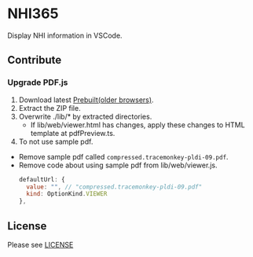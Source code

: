 # NHI365

Display NHI information in VSCode.

## Contribute

### Upgrade PDF.js

1. Download latest [Prebuilt(older browsers)](https://mozilla.github.io/pdf.js/getting_started/#download).
2. Extract the ZIP file.
3. Overwrite ./lib/\* by extracted directories.
   - If lib/web/viewer.html has changes, apply these changes to HTML template at pdfPreview.ts.
4. To not use sample pdf.

- Remove sample pdf called `compressed.tracemonkey-pldi-09.pdf`.
- Remove code about using sample pdf from lib/web/viewer.js.
  ```js
  defaultUrl: {
    value: "", // "compressed.tracemonkey-pldi-09.pdf"
    kind: OptionKind.VIEWER
  },
  ```

## License

Please see [LICENSE](./LICENSE)
